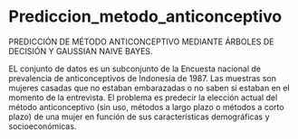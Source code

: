 # Prediccion_metodo_anticonceptivo
PREDICCIÓN DE MÉTODO ANTICONCEPTIVO MEDIANTE ÁRBOLES DE DECISIÓN Y GAUSSIAN NAIVE BAYES.

EL conjunto de datos es un subconjunto de la Encuesta nacional de prevalencia de anticonceptivos de Indonesia de 1987. Las muestras son mujeres casadas que no estaban embarazadas o no saben si estaban en el momento de la entrevista. El problema es predecir la elección actual del método anticonceptivo (sin uso, métodos a largo plazo o métodos a corto plazo) de una mujer en función de sus características demográficas y socioeconómicas.

